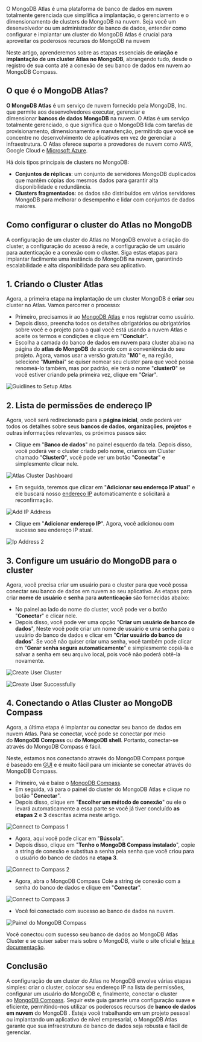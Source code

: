 O MongoDB Atlas é uma plataforma de banco de dados em nuvem totalmente gerenciada que simplifica a implantação, o gerenciamento e o dimensionamento de clusters do MongoDB na nuvem. Seja você um desenvolvedor ou um administrador de banco de dados, entender como configurar e implantar um cluster do MongoDB Atlas é crucial para aproveitar os poderosos recursos do MongoDB na nuvem

Neste artigo, aprenderemos sobre as etapas essenciais de **criação e implantação de um cluster Atlas no MongoDB**, abrangendo tudo, desde o registro de sua conta até a conexão de seu banco de dados em nuvem ao MongoDB Compass.

## O que é o MongoDB Atlas?

**O MongoDB Atlas** é um serviço de nuvem fornecido pela MongoDB, Inc. que permite aos desenvolvedores executar, gerenciar e dimensionar **bancos de dados MongoDB** na nuvem. O Atlas é um serviço totalmente gerenciado, o que significa que o MongoDB lida com tarefas de provisionamento, dimensionamento e manutenção, permitindo que você se concentre no desenvolvimento de aplicativos em vez de gerenciar a infraestrutura. O Atlas oferece suporte a provedores de nuvem como AWS, Google Cloud e [Microsoft Azure](https://www.geeksforgeeks.org/what-is-microsoft-azure/).

Há dois tipos principais de clusters no MongoDB:

- **Conjuntos de réplicas**: um conjunto de servidores MongoDB duplicados que mantêm cópias dos mesmos dados para garantir alta disponibilidade e redundância.
- **Clusters fragmentados**: os dados são distribuídos em vários servidores MongoDB para melhorar o desempenho e lidar com conjuntos de dados maiores.

## Como configurar o cluster do Atlas no MongoDB

A configuração de um cluster do Atlas no MongoDB envolve a criação do cluster, a configuração do acesso à rede, a configuração de um usuário para autenticação e a conexão com o cluster. Siga estas etapas para implantar facilmente uma instância do MongoDB na nuvem, garantindo escalabilidade e alta disponibilidade para seu aplicativo.

## 1. Criando o Cluster Atlas

Agora, a primeira etapa na implantação de um cluster MongoDB é **criar** seu cluster no Atlas. Vamos percorrer o processo:

- Primeiro, precisamos ir ao [MongoDB Atlas](https://www.mongodb.com/cloud/atlas/register) e nos registrar como usuário.
- Depois disso, preencha todos os detalhes obrigatórios ou obrigatórios sobre você e o projeto para o qual você está usando a nuvem Atlas e aceite os termos e condições e clique em "**Concluir**".
- Escolha a camada do banco de dados em nuvem para cluster abaixo na página do **atlas do MongoDB** de acordo com a conveniência do seu projeto. Agora, vamos usar a versão gratuita "**M0**" e, na região, selecione "**Mumbai**" se quiser nomear seu cluster para que você possa renomeá-lo também, mas por padrão, ele terá o nome "**cluster0**" se você estiver criando pela primeira vez, clique em "**Criar**".

![Guidlines to Setup Atlas](https://media.geeksforgeeks.org/wp-content/uploads/20231123222346/Cluster0.png)

## 2. Lista de permissões de endereço IP

Agora, você será redirecionado para a **página inicial**, onde poderá ver todos os detalhes sobre seus **bancos de dados**, **organizações**, **projetos** e outras informações relevantes, os próximos passos são:

- Clique em "**Banco de dados**" no painel esquerdo da tela. Depois disso, você poderá ver o cluster criado pelo nome, criamos um Cluster chamado "**Cluster0**", você pode ver um botão "**Conectar**" e simplesmente clicar nele.

![Atlas Cluster Dashboard](https://media.geeksforgeeks.org/wp-content/uploads/20231123225524/cluster1-min-min-min-(1)-min.jpg)

- Em seguida, teremos que clicar em "**Adicionar seu endereço IP atual**" e ele buscará nosso [endereço IP](https://www.geeksforgeeks.org/what-is-an-ip-address/) automaticamente e solicitará a reconfirmação.

![Add IP Address](https://media.geeksforgeeks.org/wp-content/uploads/20231123225607/cluster2-min.png)

- Clique em "**Adicionar endereço IP**". Agora, você adicionou com sucesso seu endereço IP atual.

![Ip Address 2](https://media.geeksforgeeks.org/wp-content/uploads/20231123225634/cluster3-min.jpg)

## 3. Configure um usuário do MongoDB para o cluster

Agora, você precisa criar um usuário para o cluster para que você possa conectar seu banco de dados em nuvem ao seu aplicativo. As etapas para criar **nome de usuário** e **senha** para **autenticação** são fornecidas abaixo:

- No painel ao lado do nome do cluster, você pode ver o botão "**Conectar**" e clicar nele.
- Depois disso, você pode ver uma opção "**Criar um usuário de banco de dados**", Neste você pode criar um nome de usuário e uma senha para o usuário do banco de dados e clicar em "**Criar usuário do banco de dados**". Se você não quiser criar uma senha, você também pode clicar em "**Gerar senha segura automaticamente**" e simplesmente copiá-la e salvar a senha em seu arquivo local, pois você não poderá obtê-la novamente.

![Create User Cluster](https://media.geeksforgeeks.org/wp-content/uploads/20231123225859/cluster4-min.png)

![Create User Successfully](https://media.geeksforgeeks.org/wp-content/uploads/20231123230001/cluster5-min.png)

## 4. Conectando o Atlas Cluster ao MongoDB Compass

Agora, a última etapa é implantar ou conectar seu banco de dados em nuvem Atlas. Para se conectar, você pode se conectar por meio do **MongoDB Compass** ou **do MongoDB shell**. Portanto, conectar-se através do MongoDB Compass é fácil.

Neste, estamos nos conectando através do MongoDB Compass porque é baseado em [GUI](https://www.geeksforgeeks.org/difference-between-cli-and-gui/) e é muito fácil para um iniciante se conectar através do MongoDB Compass.

- Primeiro, vá e baixe o [MongoDB Compass](https://www.mongodb.com/try/download/compass).
- Em seguida, vá para o painel do cluster do MongoDB Atlas e clique no botão "**Conectar**".
- Depois disso, clique em "**Escolher um método de conexão**" ou ele o levará automaticamente a essa parte se você já tiver concluído **as etapas 2** e **3** descritas acima neste artigo.

![Connect to Compass 1](https://media.geeksforgeeks.org/wp-content/uploads/20231123230102/cluster6-min.png)

- Agora, aqui você pode clicar em "**Bússola**".
- Depois disso, clique em "**Tenho o MongoDB Compass instalado**", copie a string de conexão e substitua a senha pela senha que você criou para o usuário do banco de dados na **etapa 3**.

![Connect to Compass 2](https://media.geeksforgeeks.org/wp-content/uploads/20231123230156/cluster7-min.png)

- Agora, abra o MongoDB Compass Cole a string de conexão com a senha do banco de dados e clique em "**Conectar**".

![Connect to Compass 3](https://media.geeksforgeeks.org/wp-content/uploads/20231123230641/cluster8-min-min.jpg)

- Você foi conectado com sucesso ao banco de dados na nuvem.

![Painel do MongoDB Compass](https://media.geeksforgeeks.org/wp-content/uploads/20231123230735/final.png)

Você conectou com sucesso seu banco de dados ao MongoDB Atlas Cluster e se quiser saber mais sobre o MongoDB, visite o site oficial e [leia a documentação](https://www.mongodb.com/docs/).

## Conclusão

A configuração de um cluster do Atlas no MongoDB envolve várias etapas simples: criar o cluster, colocar seu endereço IP na lista de permissões, configurar um usuário do MongoDB e, finalmente, conectar o cluster ao [MongoDB Compass](https://www.geeksforgeeks.org/mongodb-compass/). Seguir este guia garante uma configuração suave e eficiente, permitindo-nos utilizar os poderosos recursos de **banco de dados em nuvem** do MongoDB . Esteja você trabalhando em um projeto pessoal ou implantando um aplicativo de nível empresarial, o MongoDB Atlas garante que sua infraestrutura de banco de dados seja robusta e fácil de gerenciar.